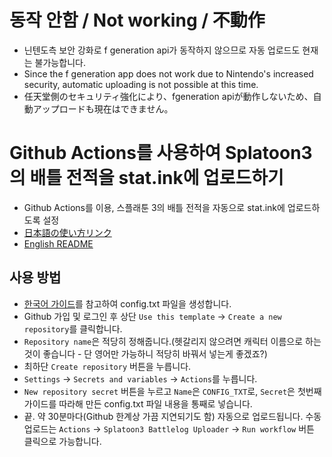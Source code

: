 # 동작 안함 / Not working / 不動作
- 닌텐도측 보안 강화로 f generation api가 동작하지 않으므로 자동 업로드도 현재는 불가능합니다.
- Since the f generation app does not work due to Nintendo's increased security, automatic uploading is not possible at this time.
- 任天堂側のセキュリティ強化により、fgeneration apiが動作しないため、自動アップロードも現在はできません。

# Github Actions를 사용하여 Splatoon3의 배틀 전적을 stat.ink에 업로드하기
- Github Actions를 이용, 스플래툰 3의 배틀 전적을 자동으로 stat.ink에 업로드하도록 설정
- [日本語の使い方リンク](./README.ja.md)
- [English README](./README.en.md)

## 사용 방법
- [한국어 가이드](https://github.com/cake-monotone/s3s)를 참고하여 config.txt 파일을 생성합니다.
- Github 가입 및 로그인 후 상단 `Use this template` -> `Create a new repository`를 클릭합니다.
- `Repository name`은 적당히 정해줍니다.(헷갈리지 않으려면 캐릭터 이름으로 하는것이 좋습니다 - 단 영어만 가능하니 적당히 바꿔서 넣는게 좋겠죠?)
- 최하단 `Create repository` 버튼을 누릅니다.
- `Settings` -> `Secrets and variables` -> `Actions`를 누릅니다.
- `New repository secret` 버튼을 누르고 `Name`은 `CONFIG_TXT`로, `Secret`은 첫번째 가이드를 따라해 만든 config.txt 파일 내용을 통째로 넣습니다.
- 끝. 약 30분마다(Github 한계상 가끔 지연되기도 함) 자동으로 업로드됩니다. 수동 업로드는 `Actions` -> `Splatoon3 Battlelog Uploader` -> `Run workflow` 버튼 클릭으로 가능합니다.
